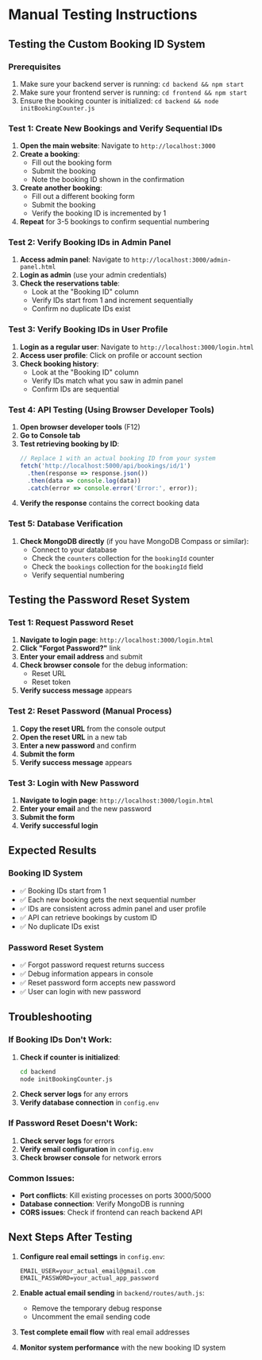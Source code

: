 # Manual Testing Instructions

## Testing the Custom Booking ID System

### Prerequisites
1. Make sure your backend server is running: `cd backend && npm start`
2. Make sure your frontend server is running: `cd frontend && npm start`
3. Ensure the booking counter is initialized: `cd backend && node initBookingCounter.js`

### Test 1: Create New Bookings and Verify Sequential IDs

1. **Open the main website**: Navigate to `http://localhost:3000`
2. **Create a booking**:
   - Fill out the booking form
   - Submit the booking
   - Note the booking ID shown in the confirmation
3. **Create another booking**:
   - Fill out a different booking form
   - Submit the booking
   - Verify the booking ID is incremented by 1
4. **Repeat** for 3-5 bookings to confirm sequential numbering

### Test 2: Verify Booking IDs in Admin Panel

1. **Access admin panel**: Navigate to `http://localhost:3000/admin-panel.html`
2. **Login as admin** (use your admin credentials)
3. **Check the reservations table**:
   - Look at the "Booking ID" column
   - Verify IDs start from 1 and increment sequentially
   - Confirm no duplicate IDs exist

### Test 3: Verify Booking IDs in User Profile

1. **Login as a regular user**: Navigate to `http://localhost:3000/login.html`
2. **Access user profile**: Click on profile or account section
3. **Check booking history**:
   - Look at the "Booking ID" column
   - Verify IDs match what you saw in admin panel
   - Confirm IDs are sequential

### Test 4: API Testing (Using Browser Developer Tools)

1. **Open browser developer tools** (F12)
2. **Go to Console tab**
3. **Test retrieving booking by ID**:
   ```javascript
   // Replace 1 with an actual booking ID from your system
   fetch('http://localhost:5000/api/bookings/id/1')
     .then(response => response.json())
     .then(data => console.log(data))
     .catch(error => console.error('Error:', error));
   ```
4. **Verify the response** contains the correct booking data

### Test 5: Database Verification

1. **Check MongoDB directly** (if you have MongoDB Compass or similar):
   - Connect to your database
   - Check the `counters` collection for the `bookingId` counter
   - Check the `bookings` collection for the `bookingId` field
   - Verify sequential numbering

## Testing the Password Reset System

### Test 1: Request Password Reset

1. **Navigate to login page**: `http://localhost:3000/login.html`
2. **Click "Forgot Password?"** link
3. **Enter your email address** and submit
4. **Check browser console** for the debug information:
   - Reset URL
   - Reset token
5. **Verify success message** appears

### Test 2: Reset Password (Manual Process)

1. **Copy the reset URL** from the console output
2. **Open the reset URL** in a new tab
3. **Enter a new password** and confirm
4. **Submit the form**
5. **Verify success message** appears

### Test 3: Login with New Password

1. **Navigate to login page**: `http://localhost:3000/login.html`
2. **Enter your email** and the new password
3. **Submit the form**
4. **Verify successful login**

## Expected Results

### Booking ID System
- ✅ Booking IDs start from 1
- ✅ Each new booking gets the next sequential number
- ✅ IDs are consistent across admin panel and user profile
- ✅ API can retrieve bookings by custom ID
- ✅ No duplicate IDs exist

### Password Reset System
- ✅ Forgot password request returns success
- ✅ Debug information appears in console
- ✅ Reset password form accepts new password
- ✅ User can login with new password

## Troubleshooting

### If Booking IDs Don't Work:
1. **Check if counter is initialized**:
   ```bash
   cd backend
   node initBookingCounter.js
   ```
2. **Check server logs** for any errors
3. **Verify database connection** in `config.env`

### If Password Reset Doesn't Work:
1. **Check server logs** for errors
2. **Verify email configuration** in `config.env`
3. **Check browser console** for network errors

### Common Issues:
- **Port conflicts**: Kill existing processes on ports 3000/5000
- **Database connection**: Verify MongoDB is running
- **CORS issues**: Check if frontend can reach backend API

## Next Steps After Testing

1. **Configure real email settings** in `config.env`:
   ```env
   EMAIL_USER=your_actual_email@gmail.com
   EMAIL_PASSWORD=your_actual_app_password
   ```

2. **Enable actual email sending** in `backend/routes/auth.js`:
   - Remove the temporary debug response
   - Uncomment the email sending code

3. **Test complete email flow** with real email addresses

4. **Monitor system performance** with the new booking ID system 